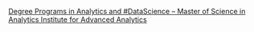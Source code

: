 [Degree Programs in Analytics and #DataScience – Master of Science in Analytics   Institute for Advanced Analytics](https://qi.tc/qi/119998)
